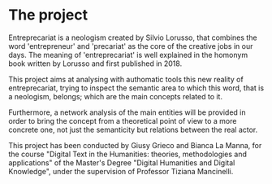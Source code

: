 # The project

Entreprecariat is a neologism created by Silvio Lorusso, that combines the word 'entrepreneur' and 'precariat' as the core of the creative jobs in our days. The meaning of 'entreprecariat' is well explained in the homonym book written by Lorusso and first published in 2018.&#x20;

This project aims at analysing with authomatic tools this new reality of entreprecariat, trying to inspect the semantic area to which this word, that is a neologism, belongs; which are the main concepts related to it.&#x20;

Furthermore, a network analysis of the main entities will be provided in order to bring the concept from a theoretical point of view to a more concrete one, not just the semanticity but relations between the real actor.&#x20;

This project has been conducted by Giusy Grieco and Bianca La Manna, for the course "Digital Text in the Humanities:  theories, methodologies and applications" of the Master's Degree "Digital Humanities and Digital Knowledge", under the supervision of Professor Tiziana Mancinelli.&#x20;
